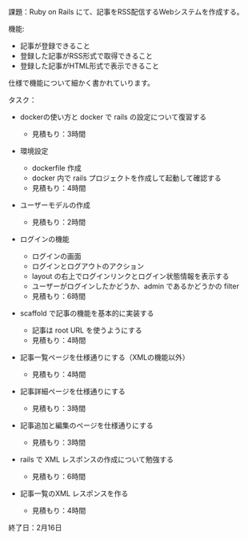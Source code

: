 課題：Ruby on Rails にて、記事をRSS配信するWebシステムを作成する。

機能: 
- 記事が登録できること
- 登録した記事がRSS形式で取得できること
- 登録した記事がHTML形式で表示できること

仕様で機能について細かく書かれていります。

タスク： 
- dockerの使い方と docker で rails の設定について復習する
  - 見積もり：3時間

- 環境設定
  - dockerfile 作成
  - docker 内で rails プロジェクトを作成して起動して確認する
  - 見積もり：4時間

- ユーザーモデルの作成
  - 見積もり：2時間

- ログインの機能
  - ログインの画面
  - ログインとログアウトのアクション
  - layout の右上でログインリンクとログイン状態情報を表示する
  - ユーザーがログインしたかどうか、admin であるかどうかの filter
  - 見積もり：6時間

- scaffold で記事の機能を基本的に実装する
  - 記事は root URL を使うようにする
  - 見積もり：4時間

- 記事一覧ページを仕様通りにする（XMLの機能以外）
  - 見積もり：4時間

- 記事詳細ページを仕様通りにする
  - 見積もり：3時間

- 記事追加と編集のページを仕様通りにする
  - 見積もり：3時間

- rails で XML レスポンスの作成について勉強する
  - 見積もり：6時間

- 記事一覧のXML レスポンスを作る
  - 見積もり：4時間

終了日：2月16日
